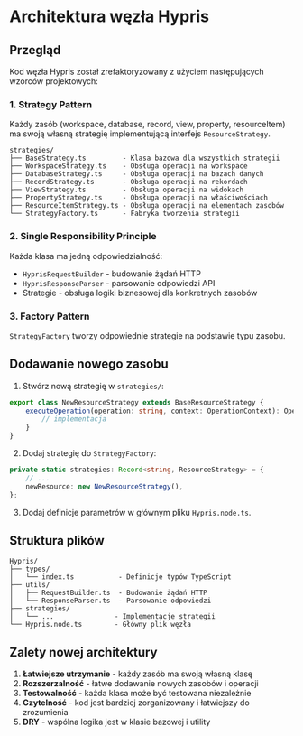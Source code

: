 # Architektura węzła Hypris

## Przegląd

Kod węzła Hypris został zrefaktoryzowany z użyciem następujących wzorców projektowych:

### 1. **Strategy Pattern**
Każdy zasób (workspace, database, record, view, property, resourceItem) ma swoją własną strategię implementującą interfejs `ResourceStrategy`.

```
strategies/
├── BaseStrategy.ts         - Klasa bazowa dla wszystkich strategii
├── WorkspaceStrategy.ts    - Obsługa operacji na workspace
├── DatabaseStrategy.ts     - Obsługa operacji na bazach danych
├── RecordStrategy.ts       - Obsługa operacji na rekordach
├── ViewStrategy.ts         - Obsługa operacji na widokach
├── PropertyStrategy.ts     - Obsługa operacji na właściwościach
├── ResourceItemStrategy.ts - Obsługa operacji na elementach zasobów
└── StrategyFactory.ts      - Fabryka tworzenia strategii
```

### 2. **Single Responsibility Principle**
Każda klasa ma jedną odpowiedzialność:
- `HyprisRequestBuilder` - budowanie żądań HTTP
- `HyprisResponseParser` - parsowanie odpowiedzi API
- Strategie - obsługa logiki biznesowej dla konkretnych zasobów

### 3. **Factory Pattern**
`StrategyFactory` tworzy odpowiednie strategie na podstawie typu zasobu.

## Dodawanie nowego zasobu

1. Stwórz nową strategię w `strategies/`:
```typescript
export class NewResourceStrategy extends BaseResourceStrategy {
    executeOperation(operation: string, context: OperationContext): OperationResult {
        // implementacja
    }
}
```

2. Dodaj strategię do `StrategyFactory`:
```typescript
private static strategies: Record<string, ResourceStrategy> = {
    // ...
    newResource: new NewResourceStrategy(),
};
```

3. Dodaj definicje parametrów w głównym pliku `Hypris.node.ts`.

## Struktura plików

```
Hypris/
├── types/
│   └── index.ts           - Definicje typów TypeScript
├── utils/
│   ├── RequestBuilder.ts  - Budowanie żądań HTTP
│   └── ResponseParser.ts  - Parsowanie odpowiedzi
├── strategies/
│   └── ...               - Implementacje strategii
└── Hypris.node.ts        - Główny plik węzła
```

## Zalety nowej architektury

1. **Łatwiejsze utrzymanie** - każdy zasób ma swoją własną klasę
2. **Rozszerzalność** - łatwe dodawanie nowych zasobów i operacji
3. **Testowalność** - każda klasa może być testowana niezależnie
4. **Czytelność** - kod jest bardziej zorganizowany i łatwiejszy do zrozumienia
5. **DRY** - wspólna logika jest w klasie bazowej i utility
